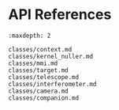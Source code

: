 # API References

```{toctree}
:maxdepth: 2

classes/context.md
classes/kernel_nuller.md
classes/mmi.md
classes/target.md
classes/telescope.md
classes/interferometer.md
classes/camera.md
classes/companion.md
```